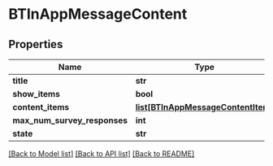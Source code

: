# BTInAppMessageContent

## Properties
Name | Type | Description | Notes
------------ | ------------- | ------------- | -------------
**title** | **str** |  | [optional] 
**show_items** | **bool** |  | [optional] 
**content_items** | [**list[BTInAppMessageContentItem]**](BTInAppMessageContentItem.md) |  | [optional] 
**max_num_survey_responses** | **int** |  | [optional] 
**state** | **str** |  | [optional] 

[[Back to Model list]](../README.md#documentation-for-models) [[Back to API list]](../README.md#documentation-for-api-endpoints) [[Back to README]](../README.md)


